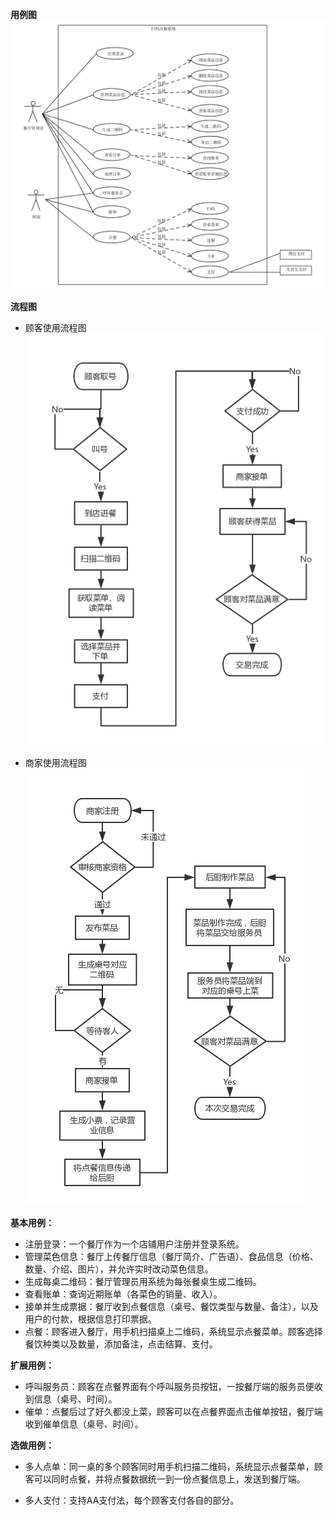 **用例图**
![](../img_usecases/total.png)

**流程图**
 - 顾客使用流程图
    ![](../image/流程图-顾客.png)

 - 商家使用流程图
    ![](../image/流程图-商家.png)

**基本用例：**

 -  注册登录：一个餐厅作为一个店铺用户注册并登录系统。
 -  管理菜色信息：餐厅上传餐厅信息（餐厅简介、广告语）、食品信息（价格、数量、介绍、图片），并允许实时改动菜色信息。
 -  生成每桌二维码：餐厅管理员用系统为每张餐桌生成二维码。
 -  查看账单：查询近期账单（各菜色的销量、收入）。
 -  接单并生成票据：餐厅收到点餐信息（桌号、餐饮类型与数量、备注），以及用户的付款，根据信息打印票据。
 -  点餐：顾客进入餐厅，用手机扫描桌上二维码，系统显示点餐菜单。顾客选择餐饮种类以及数量，添加备注，点击结算、支付。

**扩展用例：**
 - 呼叫服务员：顾客在点餐界面有个呼叫服务员按钮，一按餐厅端的服务员便收到信息（桌号、时间）。
 - 催单：点餐后过了好久都没上菜，顾客可以在点餐界面点击催单按钮，餐厅端收到催单信息（桌号、时间）。

**选做用例：**
 - 多人点单：同一桌的多个顾客同时用手机扫描二维码，系统显示点餐菜单，顾客可以同时点餐，并将点餐数据统一到一份点餐信息上，发送到餐厅端。


- 多人支付：支持AA支付法，每个顾客支付各自的部分。


